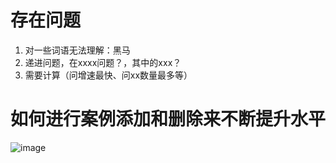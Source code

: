 # 存在问题

1. 对一些词语无法理解：黑马
2. 递进问题，在xxxx问题？，其中的xxx？
3. 需要计算（问增速最快、问xx数量最多等）

# 如何进行案例添加和删除来不断提升水平
![image](https://github.com/Zach-PineappleMan/studylist/assets/56019563/124737fd-e81f-4ce7-89bd-6a942fbf094d)
